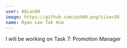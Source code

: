 ```yaml
---
user: AQian80
image: https://github.com/puh00.png?size=50
name: Ryan Lee Tak Him
---
```

I will be working on Task 7: Promotion Manager

<!-- 
Note: Please put down your own information, and register your real contribution. Check the md syntax and DO NOT set up a table...
-->
